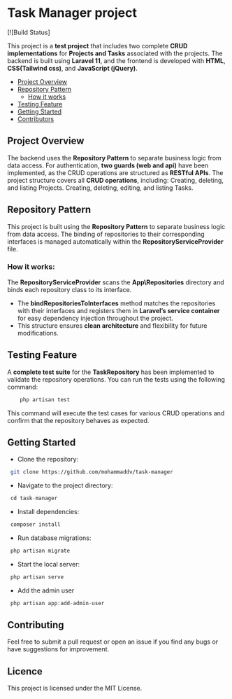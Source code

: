 # Task Manager project

[![Build Status]

This project is a **test project** that includes two complete **CRUD implementations** for **Projects and Tasks** associated with the projects. The backend is built using **Laravel 11**, and the frontend is developed with **HTML**, **CSS(Tailwind css)**, and **JavaScript (jQuery)**.

- [Project Overview](#project-overview)
- [Repository Pattern](#repository-pattern)
    - [How it works](#how-it-works)
- [Testing Feature](#testing-feature)
- [Getting Started](#getting-started)
- [Contributors](#contributors)

## Project Overview

The backend uses the **Repository Pattern** to separate business logic from data access.
For authentication, **two guards (web and api)** have been implemented, as the CRUD operations are structured as **RESTful APIs**.
The project structure covers all **CRUD operations**, including:
Creating, deleting, and listing Projects.
Creating, deleting, editing, and listing Tasks.

## Repository Pattern

This project is built using the **Repository Pattern** to separate business logic from data access. The binding of repositories to their corresponding interfaces is managed automatically within the **RepositoryServiceProvider** file.

### How it works:
The **RepositoryServiceProvider** scans the **App\Repositories** directory and binds each repository class to its interface.
- The **bindRepositoriesToInterfaces** method matches the repositories with their interfaces and registers them in **Laravel’s service container** for easy dependency injection throughout the project.
- This structure ensures **clean architecture** and flexibility for future modifications.

## Testing Feature

A **complete test suite** for the **TaskRepository** has been implemented to validate the repository operations. You can run the tests using the following command:

```php
    php artisan test
```

This command will execute the test cases for various CRUD operations and confirm that the repository behaves as expected.

## Getting Started

- Clone the repository:
```bash
 git clone https://github.com/mohammaddv/task-manager
```

- Navigate to the project directory:
```php
 cd task-manager
```

- Install dependencies:
```php
 composer install
```

- Run database migrations:
```php
 php artisan migrate
```

- Start the local server:
```php
 php artisan serve
```

- Add the admin user
```php
 php artisan app:add-admin-user
```

## Contributing
Feel free to submit a pull request or open an issue if you find any bugs or have suggestions for improvement.

## Licence

This project is licensed under the MIT License.
